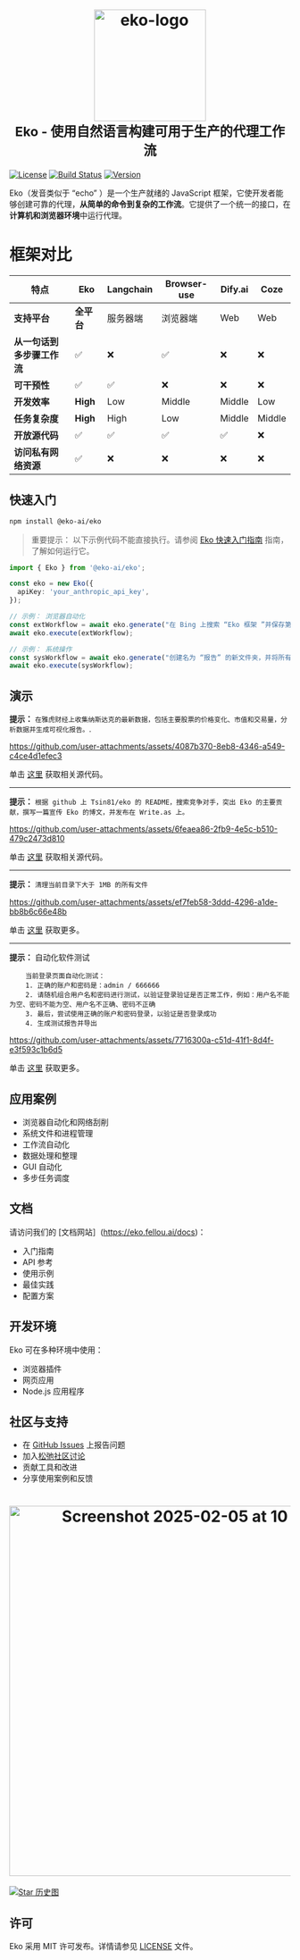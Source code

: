 <h1 align="center">
  <a href="https://github.com/Tsin81/eko" target="_blank">
    <img src="https://github.com/user-attachments/assets/55dbdd6c-2b08-4e5f-a841-8fea7c2a0b92" alt="eko-logo" width="200" height="200">
  </a>
  <br>
  <small>Eko - 使用自然语言构建可用于生产的代理工作流</small>
</h1>

[![License](https://img.shields.io/badge/license-MIT-blue.svg)](LICENSE) [![Build Status](https://img.shields.io/badge/build-passing-brightgreen.svg)](https://example.com/build-status) [![Version](https://img.shields.io/github/package-json/v/FellouAI/eko?color=yellow)](https://eko.fellou.ai/docs/release/versions/)

Eko（发音类似于 “echo” ）是一个生产就绪的 JavaScript 框架，它使开发者能够创建可靠的代理，**从简单的命令到复杂的工作流**。它提供了一个统一的接口，在**计算机和浏览器环境**中运行代理。

# 框架对比


| 特点                       | Eko        | Langchain | Browser-use | Dify.ai | Coze   |
| -------------------------- | ---------- | --------- | ----------- | ------- | ------ |
| **支持平台**               | **全平台** | 服务器端  | 浏览器端    | Web     | Web    |
| **从一句话到多步骤工作流** | ✅         | ❌        | ✅          | ❌      | ❌     |
| **可干预性**               | ✅         | ✅        | ❌          | ❌      | ❌     |
| **开发效率**               | **High**   | Low       | Middle      | Middle  | Low    |
| **任务复杂度**             | **High**   | High      | Low         | Middle  | Middle |
| **开放源代码**             | ✅         | ✅        | ✅          | ✅      | ❌     |
| **访问私有网络资源**       | ✅         | ❌        | ❌          | ❌      | ❌     |

## 快速入门

```bash
npm install @eko-ai/eko
```

> 重要提示： 以下示例代码不能直接执行。请参阅 [Eko 快速入门指南](https://eko.fellou.ai/docs/getting-started/quickstart/) 指南，了解如何运行它。

```typescript
import { Eko } from '@eko-ai/eko';

const eko = new Eko({
  apiKey: 'your_anthropic_api_key',
});

// 示例： 浏览器自动化
const extWorkflow = await eko.generate("在 Bing 上搜索 “Eko 框架 ”并保存第一个结果");
await eko.execute(extWorkflow);

// 示例： 系统操作
const sysWorkflow = await eko.generate("创建名为 “报告” 的新文件夹，并将所有 PDF 文件移至此处");
await eko.execute(sysWorkflow);

```

## 演示

**提示：** `在雅虎财经上收集纳斯达克的最新数据，包括主要股票的价格变化、市值和交易量，分析数据并生成可视化报告。`.

https://github.com/user-attachments/assets/4087b370-8eb8-4346-a549-c4ce4d1efec3

单击 [这里](https://github.com/FellouAI/eko-demos/tree/main/browser-extension-stock) 获取相关源代码。

---

**提示：** `根据 github 上 Tsin81/eko 的 README，搜索竞争对手，突出 Eko 的主要贡献，撰写一篇宣传 Eko 的博文，并发布在 Write.as 上。`

https://github.com/user-attachments/assets/6feaea86-2fb9-4e5c-b510-479c2473d810

单击 [这里](https://github.com/FellouAI/eko-demos/tree/main/browser-extension-blog) 获取相关源代码。

---

**提示：** `清理当前目录下大于 1MB 的所有文件`

https://github.com/user-attachments/assets/ef7feb58-3ddd-4296-a1de-bb8b6c66e48b

单击 [这里](https://eko.fellou.ai/docs/computeruse/computer-node/#example-file-cleanup-workflow) 获取更多。

---

**提示：** 自动化软件测试

```
    当前登录页面自动化测试：
    1. 正确的账户和密码是：admin / 666666
    2. 请随机组合用户名和密码进行测试，以验证登录验证是否正常工作，例如：用户名不能为空、密码不能为空、用户名不正确、密码不正确
    3. 最后，尝试使用正确的账户和密码登录，以验证是否登录成功
    4. 生成测试报告并导出
```

https://github.com/user-attachments/assets/7716300a-c51d-41f1-8d4f-e3f593c1b6d5

单击 [这里](https://eko.fellou.ai/docs/browseruse/browser-web#example-login-automation-testing) 获取更多。

## 应用案例

- 浏览器自动化和网络刮削
- 系统文件和进程管理
- 工作流自动化
- 数据处理和整理
- GUI 自动化
- 多步任务调度

## 文档

请访问我们的 [文档网站］(https://eko.fellou.ai/docs)：

- 入门指南
- API 参考
- 使用示例
- 最佳实践
- 配置方案

## 开发环境

Eko 可在多种环境中使用：

- 浏览器插件
- 网页应用
- Node.js 应用程序

## 社区与支持

- 在 [GitHub Issues](https://github.com/FellouAI/eko/issues) 上报告问题
- 加入[松弛社区讨论](https://join.slack.com/t/eko-ai/shared_invite/zt-2xhvkudv9-nHvD1g8Smp227sM51x_Meg)
- 贡献工具和改进
- 分享使用案例和反馈

<h1 align="center">
  <a href="https://github.com/FellouAI/eko" target="_blank">
    <img width="663" alt="Screenshot 2025-02-05 at 10 49 58" src="https://github.com/user-attachments/assets/02df5b97-41c0-423f-84d8-2fee2364c36b" />
  </a>
</h1>

[![Star 历史图](https://api.star-history.com/svg?repos=FellouAI/eko&type=Date)](https://star-history.com/#FellouAI/eko&Date)

## 许可

Eko 采用 MIT 许可发布。详情请参见 [LICENSE](LICENSE) 文件。
